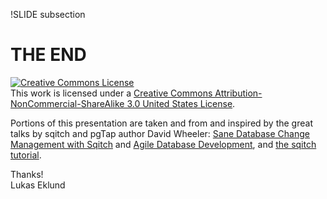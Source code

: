 !SLIDE subsection
# THE END

<a rel="license" href="http://creativecommons.org/licenses/by-nc-sa/3.0/us/"><img alt="Creative Commons License" style="border-width:0" src="http://i.creativecommons.org/l/by-nc-sa/3.0/us/88x31.png" /></a><br />This work is licensed under a <a rel="license" href="http://creativecommons.org/licenses/by-nc-sa/3.0/us/">Creative Commons Attribution-NonCommercial-ShareAlike 3.0 United States License</a>.


Portions of this presentation are taken and from and inspired by the great talks by sqitch and pgTap author David Wheeler: <a href="https://speakerdeck.com/theory/sane-database-change-management-with-sqitch">Sane Database Change Management with Sqitch</a> and <a href="https://speakerdeck.com/theory/agile-database-development">Agile Database Development</a>, and <a href="https://metacpan.org/module/sqitchtutorial">the sqitch tutorial</a>.



Thanks!<br />
Lukas Eklund
